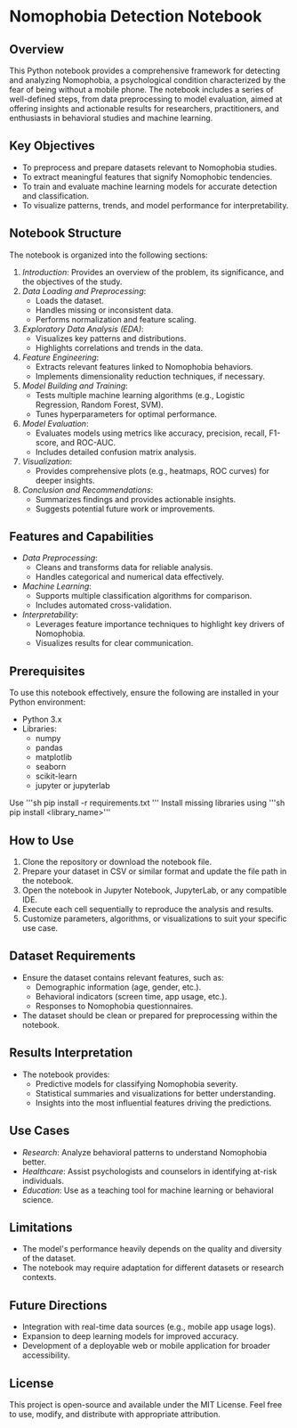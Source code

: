 # Nomophobia Detection Notebook

## Overview
This Python notebook provides a comprehensive framework for detecting and analyzing Nomophobia, a psychological condition characterized by the fear of being without a mobile phone. The notebook includes a series of well-defined steps, from data preprocessing to model evaluation, aimed at offering insights and actionable results for researchers, practitioners, and enthusiasts in behavioral studies and machine learning.

## Key Objectives
- To preprocess and prepare datasets relevant to Nomophobia studies.
- To extract meaningful features that signify Nomophobic tendencies.
- To train and evaluate machine learning models for accurate detection and classification.
- To visualize patterns, trends, and model performance for interpretability.

## Notebook Structure
The notebook is organized into the following sections:

1. *Introduction*: Provides an overview of the problem, its significance, and the objectives of the study.
2. *Data Loading and Preprocessing*: 
   - Loads the dataset.
   - Handles missing or inconsistent data.
   - Performs normalization and feature scaling.
3. *Exploratory Data Analysis (EDA)*:
   - Visualizes key patterns and distributions.
   - Highlights correlations and trends in the data.
4. *Feature Engineering*:
   - Extracts relevant features linked to Nomophobia behaviors.
   - Implements dimensionality reduction techniques, if necessary.
5. *Model Building and Training*:
   - Tests multiple machine learning algorithms (e.g., Logistic Regression, Random Forest, SVM).
   - Tunes hyperparameters for optimal performance.
6. *Model Evaluation*:
   - Evaluates models using metrics like accuracy, precision, recall, F1-score, and ROC-AUC.
   - Includes detailed confusion matrix analysis.
7. *Visualization*:
   - Provides comprehensive plots (e.g., heatmaps, ROC curves) for deeper insights.
8. *Conclusion and Recommendations*:
   - Summarizes findings and provides actionable insights.
   - Suggests potential future work or improvements.

## Features and Capabilities
- *Data Preprocessing*:
  - Cleans and transforms data for reliable analysis.
  - Handles categorical and numerical data effectively.
- *Machine Learning*:
  - Supports multiple classification algorithms for comparison.
  - Includes automated cross-validation.
- *Interpretability*:
  - Leverages feature importance techniques to highlight key drivers of Nomophobia.
  - Visualizes results for clear communication.

## Prerequisites
To use this notebook effectively, ensure the following are installed in your Python environment:

- Python 3.x
- Libraries:
  - numpy
  - pandas
  - matplotlib
  - seaborn
  - scikit-learn
  - jupyter or jupyterlab

Use \'''sh pip install -r requirements.txt \'''
Install missing libraries using \'''sh pip install <library_name>\'''

## How to Use
1. Clone the repository or download the notebook file.
2. Prepare your dataset in CSV or similar format and update the file path in the notebook.
3. Open the notebook in Jupyter Notebook, JupyterLab, or any compatible IDE.
4. Execute each cell sequentially to reproduce the analysis and results.
5. Customize parameters, algorithms, or visualizations to suit your specific use case.

## Dataset Requirements
- Ensure the dataset contains relevant features, such as:
  - Demographic information (age, gender, etc.).
  - Behavioral indicators (screen time, app usage, etc.).
  - Responses to Nomophobia questionnaires.
- The dataset should be clean or prepared for preprocessing within the notebook.

## Results Interpretation
- The notebook provides:
  - Predictive models for classifying Nomophobia severity.
  - Statistical summaries and visualizations for better understanding.
  - Insights into the most influential features driving the predictions.

## Use Cases
- *Research*: Analyze behavioral patterns to understand Nomophobia better.
- *Healthcare*: Assist psychologists and counselors in identifying at-risk individuals.
- *Education*: Use as a teaching tool for machine learning or behavioral science.

## Limitations
- The model's performance heavily depends on the quality and diversity of the dataset.
- The notebook may require adaptation for different datasets or research contexts.

## Future Directions
- Integration with real-time data sources (e.g., mobile app usage logs).
- Expansion to deep learning models for improved accuracy.
- Development of a deployable web or mobile application for broader accessibility.

## License
This project is open-source and available under the MIT License. Feel free to use, modify, and distribute with appropriate attribution.
